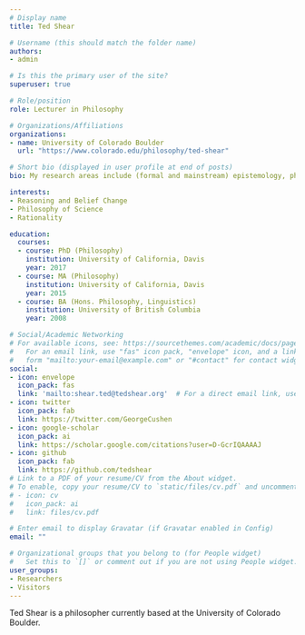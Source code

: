 ```yaml
---
# Display name
title: Ted Shear

# Username (this should match the folder name)
authors:
- admin

# Is this the primary user of the site?
superuser: true

# Role/position
role: Lecturer in Philosophy

# Organizations/Affiliations
organizations:
- name: University of Colorado Boulder
  url: "https://www.colorado.edu/philosophy/ted-shear"

# Short bio (displayed in user profile at end of posts)
bio: My research areas include (formal and mainstream) epistemology, philosophy of science, and philosophy of cognition.

interests:
- Reasoning and Belief Change
- Philosophy of Science
- Rationality

education:
  courses:
  - course: PhD (Philosophy)
    institution: University of California, Davis
    year: 2017
  - course: MA (Philosophy)
    institution: University of California, Davis
    year: 2015
  - course: BA (Hons. Philosophy, Linguistics)
    institution: University of British Columbia
    year: 2008

# Social/Academic Networking
# For available icons, see: https://sourcethemes.com/academic/docs/page-builder/#icons
#   For an email link, use "fas" icon pack, "envelope" icon, and a link in the
#   form "mailto:your-email@example.com" or "#contact" for contact widget.
social:
- icon: envelope
  icon_pack: fas
  link: 'mailto:shear.ted@tedshear.org'  # For a direct email link, use "mailto:shear.ted@tedshear.org".
- icon: twitter
  icon_pack: fab
  link: https://twitter.com/GeorgeCushen
- icon: google-scholar
  icon_pack: ai
  link: https://scholar.google.com/citations?user=D-GcrIQAAAAJ
- icon: github
  icon_pack: fab
  link: https://github.com/tedshear
# Link to a PDF of your resume/CV from the About widget.
# To enable, copy your resume/CV to `static/files/cv.pdf` and uncomment the lines below.
# - icon: cv
#   icon_pack: ai
#   link: files/cv.pdf

# Enter email to display Gravatar (if Gravatar enabled in Config)
email: ""

# Organizational groups that you belong to (for People widget)
#   Set this to `[]` or comment out if you are not using People widget.
user_groups:
- Researchers
- Visitors
---
```


Ted Shear is a philosopher currently based at the University of Colorado Boulder.

